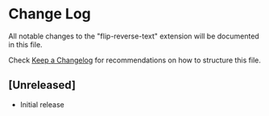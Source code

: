 # Change Log

All notable changes to the "flip-reverse-text" extension will be documented in this file.

Check [Keep a Changelog](http://keepachangelog.com/) for recommendations on how to structure this file.

## [Unreleased]

- Initial release